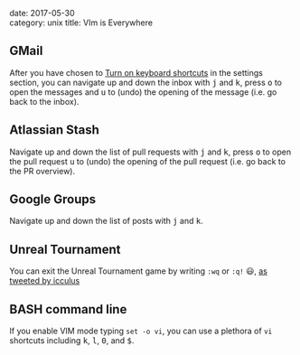date: 2017-05-30   
category: unix
title: VIm is Everywhere 

## GMail

After you have chosen
to
[Turn on keyboard shortcuts](https://support.google.com/mail/answer/6594?hl=en-GB) in
the settings section, you can navigate up and down the inbox with
<kbd>j</kbd> and <kbd>k</kbd>, press <kbd>o</kbd> to open the messages
and <kbd>u</kbd> to (undo) the opening of the message (i.e. go back to
the inbox).

## Atlassian Stash

Navigate up and down the list of pull requests with <kbd>j</kbd> and
<kbd>k</kbd>, press <kbd>o</kbd> to open the pull request <kbd>u</kbd>
to (undo) the opening of the pull request (i.e. go back to the PR
overview).

## Google Groups

Navigate up and down the list of posts with <kbd>j</kbd> and <kbd>k</kbd>.

## Unreal Tournament

You can exit the Unreal Tournament game by writing `:wq` or `:q!`
😃,
[as tweeted by icculus](https://twitter.com/icculus/status/867386739933016067)

## BASH command line 

If you enable VIM mode typing `set -o vi`, you can use a plethora of
`vi` shortcuts including <kbd>k</kbd>, <kbd>l</kbd>, <kbd>0</kbd>, and
<kbd>$</kbd>.
